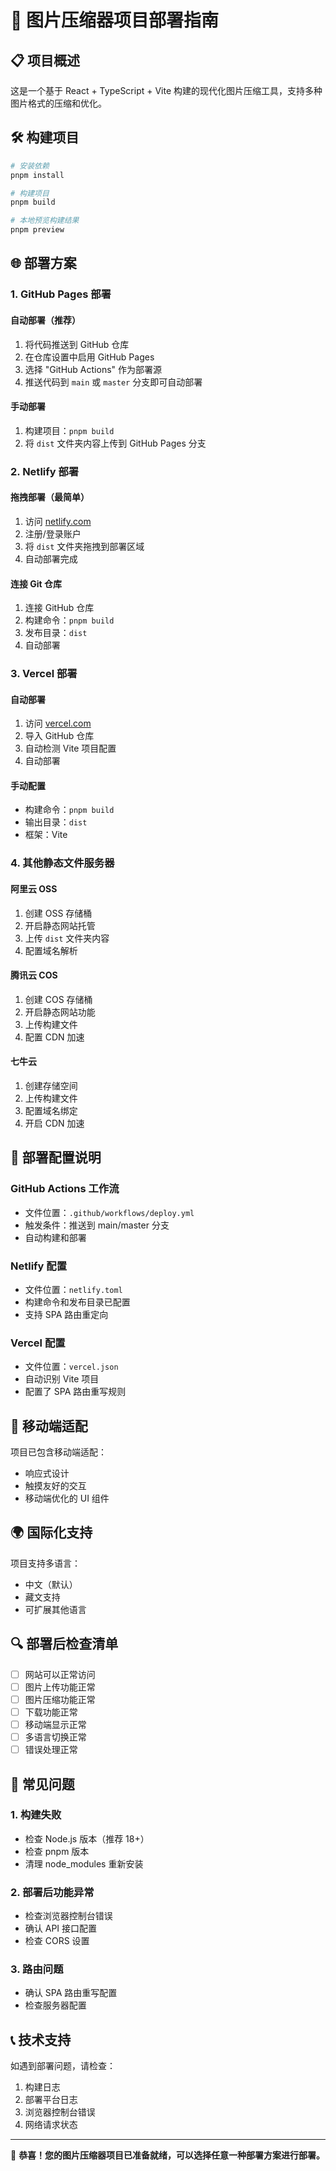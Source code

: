 # 🚀 图片压缩器项目部署指南

## 📋 项目概述
这是一个基于 React + TypeScript + Vite 构建的现代化图片压缩工具，支持多种图片格式的压缩和优化。

## 🛠️ 构建项目
```bash
# 安装依赖
pnpm install

# 构建项目
pnpm build

# 本地预览构建结果
pnpm preview
```

## 🌐 部署方案

### 1. GitHub Pages 部署

#### 自动部署（推荐）
1. 将代码推送到 GitHub 仓库
2. 在仓库设置中启用 GitHub Pages
3. 选择 "GitHub Actions" 作为部署源
4. 推送代码到 `main` 或 `master` 分支即可自动部署

#### 手动部署
1. 构建项目：`pnpm build`
2. 将 `dist` 文件夹内容上传到 GitHub Pages 分支

### 2. Netlify 部署

#### 拖拽部署（最简单）
1. 访问 [netlify.com](https://netlify.com)
2. 注册/登录账户
3. 将 `dist` 文件夹拖拽到部署区域
4. 自动部署完成

#### 连接 Git 仓库
1. 连接 GitHub 仓库
2. 构建命令：`pnpm build`
3. 发布目录：`dist`
4. 自动部署

### 3. Vercel 部署

#### 自动部署
1. 访问 [vercel.com](https://vercel.com)
2. 导入 GitHub 仓库
3. 自动检测 Vite 项目配置
4. 自动部署

#### 手动配置
- 构建命令：`pnpm build`
- 输出目录：`dist`
- 框架：Vite

### 4. 其他静态文件服务器

#### 阿里云 OSS
1. 创建 OSS 存储桶
2. 开启静态网站托管
3. 上传 `dist` 文件夹内容
4. 配置域名解析

#### 腾讯云 COS
1. 创建 COS 存储桶
2. 开启静态网站功能
3. 上传构建文件
4. 配置 CDN 加速

#### 七牛云
1. 创建存储空间
2. 上传构建文件
3. 配置域名绑定
4. 开启 CDN 加速

## 🔧 部署配置说明

### GitHub Actions 工作流
- 文件位置：`.github/workflows/deploy.yml`
- 触发条件：推送到 main/master 分支
- 自动构建和部署

### Netlify 配置
- 文件位置：`netlify.toml`
- 构建命令和发布目录已配置
- 支持 SPA 路由重定向

### Vercel 配置
- 文件位置：`vercel.json`
- 自动识别 Vite 项目
- 配置了 SPA 路由重写规则

## 📱 移动端适配
项目已包含移动端适配：
- 响应式设计
- 触摸友好的交互
- 移动端优化的 UI 组件

## 🌍 国际化支持
项目支持多语言：
- 中文（默认）
- 藏文支持
- 可扩展其他语言

## 🔍 部署后检查清单

- [ ] 网站可以正常访问
- [ ] 图片上传功能正常
- [ ] 图片压缩功能正常
- [ ] 下载功能正常
- [ ] 移动端显示正常
- [ ] 多语言切换正常
- [ ] 错误处理正常

## 🚨 常见问题

### 1. 构建失败
- 检查 Node.js 版本（推荐 18+）
- 检查 pnpm 版本
- 清理 node_modules 重新安装

### 2. 部署后功能异常
- 检查浏览器控制台错误
- 确认 API 接口配置
- 检查 CORS 设置

### 3. 路由问题
- 确认 SPA 路由重写配置
- 检查服务器配置

## 📞 技术支持
如遇到部署问题，请检查：
1. 构建日志
2. 部署平台日志
3. 浏览器控制台错误
4. 网络请求状态

---

🎉 **恭喜！您的图片压缩器项目已准备就绪，可以选择任意一种部署方案进行部署。** 